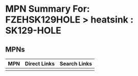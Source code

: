 



# MPN Summary For: FZEHSK129HOLE > heatsink : SK129-HOLE

## MPNs
  

|MPN|Direct Links|Search Links|
| :--- | :--- | :--- |
||||
